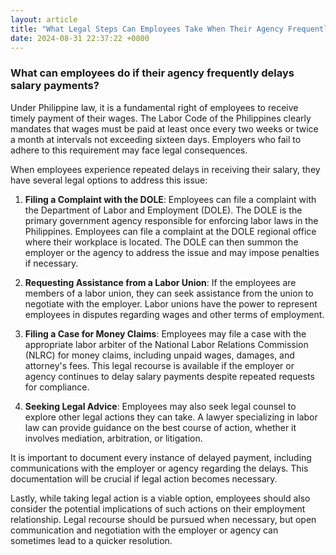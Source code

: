 ```yaml
---
layout: article
title: "What Legal Steps Can Employees Take When Their Agency Frequently Delays Salary Payments"
date: 2024-08-31 22:37:22 +0800
---
```


### What can employees do if their agency frequently delays salary payments?

Under Philippine law, it is a fundamental right of employees to receive timely payment of their wages. The Labor Code of the Philippines clearly mandates that wages must be paid at least once every two weeks or twice a month at intervals not exceeding sixteen days. Employers who fail to adhere to this requirement may face legal consequences.

When employees experience repeated delays in receiving their salary, they have several legal options to address this issue:

1. **Filing a Complaint with the DOLE**: Employees can file a complaint with the Department of Labor and Employment (DOLE). The DOLE is the primary government agency responsible for enforcing labor laws in the Philippines. Employees can file a complaint at the DOLE regional office where their workplace is located. The DOLE can then summon the employer or the agency to address the issue and may impose penalties if necessary.

2. **Requesting Assistance from a Labor Union**: If the employees are members of a labor union, they can seek assistance from the union to negotiate with the employer. Labor unions have the power to represent employees in disputes regarding wages and other terms of employment.

3. **Filing a Case for Money Claims**: Employees may file a case with the appropriate labor arbiter of the National Labor Relations Commission (NLRC) for money claims, including unpaid wages, damages, and attorney's fees. This legal recourse is available if the employer or agency continues to delay salary payments despite repeated requests for compliance.

4. **Seeking Legal Advice**: Employees may also seek legal counsel to explore other legal actions they can take. A lawyer specializing in labor law can provide guidance on the best course of action, whether it involves mediation, arbitration, or litigation.

It is important to document every instance of delayed payment, including communications with the employer or agency regarding the delays. This documentation will be crucial if legal action becomes necessary.

Lastly, while taking legal action is a viable option, employees should also consider the potential implications of such actions on their employment relationship. Legal recourse should be pursued when necessary, but open communication and negotiation with the employer or agency can sometimes lead to a quicker resolution.
